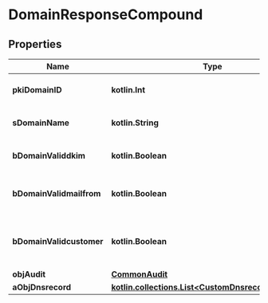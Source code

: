 
# DomainResponseCompound

## Properties
| Name | Type | Description | Notes |
| ------------ | ------------- | ------------- | ------------- |
| **pkiDomainID** | **kotlin.Int** | The unique ID of the Domain |  |
| **sDomainName** | **kotlin.String** | The name of the Domain |  |
| **bDomainValiddkim** | **kotlin.Boolean** | Whether the DKIM is valid or not |  |
| **bDomainValidmailfrom** | **kotlin.Boolean** | Whether the mail from is valid or not |  |
| **bDomainValidcustomer** | **kotlin.Boolean** | Whether the customer has access to it or not |  |
| **objAudit** | [**CommonAudit**](CommonAudit.md) |  |  |
| **aObjDnsrecord** | [**kotlin.collections.List&lt;CustomDnsrecordResponse&gt;**](kotlin.Any.md) |  |  |



